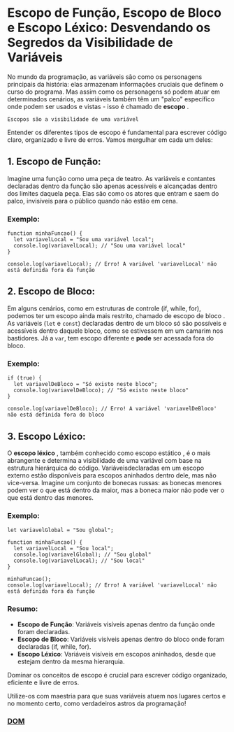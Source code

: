 # Escopo de Função, Escopo de Bloco e Escopo Léxico: Desvendando os Segredos da Visibilidade de Variáveis

No mundo da programação, as variáveis ​​​​são como os personagens principais da história: elas armazenam informações cruciais que definem o curso do programa. Mas assim como os personagens só podem atuar em determinados cenários, as variáveis ​​​​também têm um "palco" específico onde podem ser usados ​​​​e vistas - isso é chamado de **escopo** .
```
Escopos são a visibilidade de uma variável
```
Entender os diferentes tipos de escopo é fundamental para escrever código claro, organizado e livre de erros. Vamos mergulhar em cada um deles:

## 1. Escopo de Função:

Imagine uma função como uma peça de teatro. As variáveis e contantes ​​​​declaradas dentro da função são apenas acessíveis e alcançadas dentro dos limites daquela peça. Elas são como os atores que entram e saem do palco, invisíveis para o público quando não estão em cena.

### Exemplo:

```
function minhaFuncao() {
  let variavelLocal = "Sou uma variável local";
  console.log(variavelLocal); // "Sou uma variável local"
}

console.log(variavelLocal); // Erro! A variável 'variavelLocal' não está definida fora da função
```

## 2. Escopo de Bloco:

Em alguns cenários, como em estruturas de controle (if, while, for), podemos ter um escopo ainda mais restrito, chamado de escopo de bloco . As variáveis (`let` e `const`) ​​​​declaradas dentro de um bloco só são possíveis e acessíveis dentro daquele bloco, como se estivessem em um camarim nos bastidores.
 Já a `var`, tem escopo diferente e **pode** ser acessada fora do bloco.

### Exemplo:

```
if (true) {
  let variavelDeBloco = "Só existo neste bloco";
  console.log(variavelDeBloco); // "Só existo neste bloco"
}

console.log(variavelDeBloco); // Erro! A variável 'variavelDeBloco' não está definida fora do bloco
```

## 3. Escopo Léxico:

O **escopo léxico** , também conhecido como escopo estático , é o mais abrangente e determina a visibilidade de uma variável com base na estrutura hierárquica do código. Variáveis ​​​​declaradas em um escopo externo estão disponíveis para escopos aninhados dentro dele, mas não vice-versa. Imagine um conjunto de bonecas russas: as bonecas menores podem ver o que está dentro da maior, mas a boneca maior não pode ver o que está dentro das menores.

### Exemplo:

```
let variavelGlobal = "Sou global";

function minhaFuncao() {
  let variavelLocal = "Sou local";
  console.log(variavelGlobal); // "Sou global"
  console.log(variavelLocal); // "Sou local"
}

minhaFuncao();
console.log(variavelLocal); // Erro! A variável 'variavelLocal' não está definida fora da função
```

### Resumo:

- **Escopo de Função**: Variáveis ​​​​visíveis apenas dentro da função onde foram declaradas.
- **Escopo de Bloco**: Variáveis ​​​​visíveis apenas dentro do bloco onde foram declaradas (if, while, for).
- **Escopo Léxico**: Variáveis ​​​​visíveis em escopos aninhados, desde que estejam dentro da mesma hierarquia.

Dominar os conceitos de escopo é crucial para escrever código organizado, eficiente e livre de erros.

 Utilize-os com maestria para que suas variáveis ​​atuem nos lugares certos e no momento certo, como verdadeiros astros da programação!

### [DOM](../dom.md)